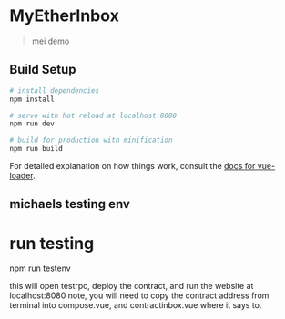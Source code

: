 # MyEtherInbox

> mei demo

## Build Setup

``` bash
# install dependencies
npm install

# serve with hot reload at localhost:8080
npm run dev

# build for production with minification
npm run build
```

For detailed explanation on how things work, consult the [docs for vue-loader](http://vuejs.github.io/vue-loader).


## michaels testing env

# run testing
npm run testenv

this will open testrpc, deploy the contract, and run the website at localhost:8080
note, you will need to copy the contract address from terminal into compose.vue, and contractinbox.vue where it says to.
